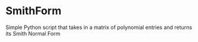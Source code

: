 # SmithForm
Simple Python script that takes in a matrix of polynomial entries and returns its Smith Normal Form
